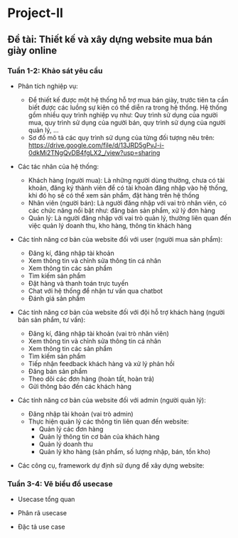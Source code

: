 # Project-II
## Đề tài: Thiết kế và xây dựng website mua bán giày online

### Tuần 1-2: Khảo sát yêu cầu
  * Phân tích nghiệp vụ:
    + Để thiết kế được một hệ thống hỗ trợ mua bán giày, trước tiên ta cần biết được các luồng sự kiện có thể diễn ra trong hệ thống. 
  Hệ thống gồm nhiều quy trình nghiệp vụ như: Quy trình sử dụng của người mua, quy trình sử dụng của người bán, quy trình sử dụng của người quản lý, …
    + Sơ đồ mô tả các quy trình sử dụng của từng đối tượng nêu trên: https://drive.google.com/file/d/13JRD5gPvJ-i-0dkMi2TNgQvDB4fgLX2_/view?usp=sharing
    
  * Các tác nhân của hệ thống:
    + Khách hàng (người mua): Là những người dùng thường, chưa có tài khoản, đăng ký thành viên để có tài khoản đăng nhập vào hệ thống, khi đó họ sẽ có thể xem sản       phẩm, đặt hàng trên hệ thống
    + Nhân viên (người bán): Là người đăng nhập với vai trò nhân viên, có các chức năng nổi bật như: đăng bán sản phẩm, xử lý đơn hàng
    + Quản lý: Là người đăng nhập với vai trò quản lý, thường liên quan đến việc quản lý doanh thu, kho hàng, thông tin khách hàng 
    
  * Các tính năng cơ bản của website đối với user (người mua sản phẩm):
    + Đăng kí, đăng nhập tài khoản
    + Xem thông tin và chỉnh sửa thông tin cá nhân
    + Xem thông tin các sản phẩm 
    + Tìm kiếm sản phẩm
    + Đặt hàng và thanh toán trực tuyến
    + Chat với hệ thống để nhận tư vấn qua chatbot
    + Đánh giá sản phẩm
  
  * Các tính năng cơ bản của website đối với đội hỗ trợ khách hàng (người bán sản phẩm, tư vấn):
    + Đăng kí, đăng nhập tài khoản (vai trò nhân viên)
    + Xem thông tin và chỉnh sửa thông tin cá nhân
    + Xem thông tin các sản phẩm 
    + Tìm kiếm sản phẩm
    + Tiếp nhận feedback khách hàng và xử lý phản hồi
    + Đăng bán sản phẩm
    + Theo dõi các đơn hàng (hoàn tất, hoàn trả)
    + Gửi thông báo đến các khách hàng
  
  * Các tính năng cơ bản của website đối với admin (người quản lý):
    + Đăng nhập tài khoản (vai trò admin)
    + Thực hiện quản lý các thông tin liên quan đến website:
      - Quản lý các đơn hàng
      - Quản lý thông tin cơ bản của khách hàng
      - Quản lý doanh thu 
      - Quản lý kho hàng (sản phẩm, số lượng nhập, bán, tồn kho)
      
  
  * Các công cụ, framework dự định sử dụng để xây dựng website:
  
### Tuần 3-4: Vẽ biểu đồ usecase
 * Usecase tổng quan
 
 * Phân rã usecase
 * Đặc tả use case
